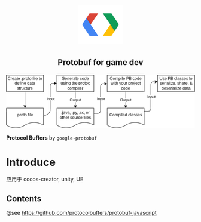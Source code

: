 <h1><p align="center"><img alt="google-protobuf" src="./.assets/protobuf.png" width="120" height="104" /></p></h1>
<h2><p align="center">Protobuf for game dev</p></h2>

![Alt text](./.assets/designer.png)

**Protocol Buffers** by `google-protobuf` 

# Introduce
应用于 cocos-creator, unity, UE

Contents
--------

@see https://github.com/protocolbuffers/protobuf-javascript